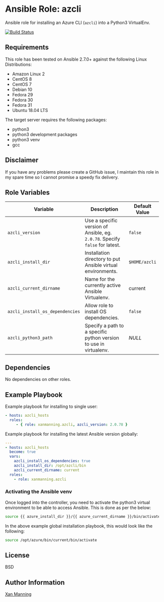 # Ansible Role: azcli

Ansible role for installing an Azure CLI (`azcli`) into a Python3 VirtualEnv.

[![Build Status](https://www.travis-ci.org/PyratLabs/ansible-role-azcli.svg?branch=master)](https://www.travis-ci.org/PyratLabs/ansible-role-azcli)

## Requirements

This role has been tested on Ansible 2.7.0+ against the following Linux Distributions:

  - Amazon Linux 2
  - CentOS 8
  - CentOS 7
  - Debian 10
  - Fedora 29
  - Fedora 30
  - Fedora 31
  - Ubuntu 18.04 LTS

The target server requires the following packages:

  - python3
  - python3 development packages
  - python3 venv
  - gcc

## Disclaimer

If you have any problems please create a GitHub issue, I maintain this role in
my spare time so I cannot promise a speedy fix delivery.

## Role Variables


| Variable                        | Description                                                                  | Default Value             |
|---------------------------------|------------------------------------------------------------------------------|---------------------------|
| `azcli_version`                 | Use a specific version of Ansible, eg. `2.0.78`. Specify `false` for latest. | `false`                   |
| `azcli_install_dir`             | Installation directory to put Ansible virtual environments.                  | `$HOME/azcli`             |
| `azcli_current_dirname`         | Name for the currently active Ansible Virtualenv.                            | current                   |
| `azcli_install_os_dependencies` | Allow role to install OS dependencies.                                       | `false`                   |
| `azcli_python3_path`            | Specify a path to a specific python version to use in virtualenv.            | _NULL_                    |

## Dependencies

No dependencies on other roles.

## Example Playbook

Example playbook for installing to single user:

```yaml
- hosts: azcli_hosts
  roles:
     - { role: xanmanning.azcli, azcli_version: 2.0.78 }
```

Example playbook for installing the latest Ansible version globally:

```yaml
---
- hosts: azcli_hosts
  become: true
  vars:
    azcli_install_os_dependencies: true
    azcli_install_dir: /opt/azcli/bin
    azcli_current_dirname: current
  roles:
    - role: xanmanning.azcli
```

### Activating the Ansible venv

Once logged into the controller, you need to activate the python3 virtual
environment to be able to access Ansible. This is done as per the below:

```bash
source {{ azure_install_dir }}/{{ azure_current_dirname }}/bin/activate
```

In the above example global installation playbook, this would look like the
following:

```bash
source /opt/azure/bin/current/bin/activate
```

## License

BSD

## Author Information

[Xan Manning](https://xanmanning.co.uk/)
